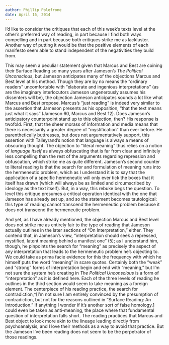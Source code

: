 ```yaml
---
author: Phillip Polefrone
date: April 16, 2014
---
```


I’d like to consider the critiques that each of this week’s texts level at the other’s preferred way of reading, in part because I find both ways compelling and in part because both critiques strike me as lackluster. Another way of putting it would be that the positive elements of each manifesto seem able to stand independent of the negativities they build from.

This may seem a peculiar statement given that Marcus and Best are coining their Surface Reading so many years after Jameson’s *The Political Unconscious*, but Jameson anticipates many of the objections Marcus and Best level at his method. Though they are by no means the “ordinary readers” uncomfortable with “elaborate and ingenious interpretations” (as are the imaginary interlocutors Jameson ungenerously assumes his dissenters will be), the objection Jameson anticipates sounds a lot like what Marcus and Best propose. Marcus’s “just reading” is indeed very similar to the assertion that Jameson presents as his opposition, “that the text means just what it says” (Jameson 60, Marcus and Best 12). Does Jameson’s anticipatory counterpoint stand up to this objection, then? His response is twofold. First, that the sheer morass of information and media means that there is necessarily a greater degree of “mystification” than ever before. He parenthetically buttresses, but does not argumentatively support, this assertion with Talleyrand’s notion that language is always a means of obscuring thought. The objection to “literal meaning” thus relies on a notion of *language itself* as always obfuscating that is far from clear and infinitely less compelling than the rest of the arguments regarding repression and obfuscation, which strike me as quite different. Jameson’s second counter to literal reading is that the search for and formulation of meaning runs into the hermeneutic problem, which as I understand it is to say that the application of a specific hermeneutic will only ever tick the boxes that it itself has drawn (which will always be as limited and circumscribed by ideology as the text itself). But, in a way, this rebuke begs the question. To level this critique presumes a critical operation identical with the one that Jameson has already set up, and so the statement becomes tautological: this type of reading cannot transcend the hermeneutic problem because it does not transcend the hermeneutic problem.

And yet, as I have already mentioned, the objection Marcus and Best level does not strike me as entirely fair to the type of reading that Jameson actually outlines in the later sections of “On Interpretation,” either. They contend that, in Jameson’s view, “interpretation should seek a repressed, mystified, latent meaning behind a manifest one” (5); as I understand him, though, he pinpoints the search for “meaning” as precisely the aspect of any interpretation that leads to the hermeneutic problem he’s objecting to. We could take as prima facie evidence for this the frequency with which he himself puts the word “meaning” in scare quotes. Certainly both the “weak” and “strong” forms of interpretation begin and end with “meaning,” but I’m not sure the system he’s creating in *The Political Unconscious* is a form of “interpretation” as it is defined here. Each of the three levels of reading he outlines in the third section would seem to take meaning as a foreign element. The centerpiece of his reading practice, the search for contradiction,^[I’m not sure I am entirely convinced by the presumption of contradiction, but not for the reasons outlined in “Surface Reading: An Introduction.” If anything I wonder if it’s another sort of false homology.] could even be taken as anti-meaning, the place where that fundamental question of interpretation falls short. The reading practices that Marcus and Best object to look more akin to the lineage leading directly from psychoanalysis, and I love their methods as a way to avoid that practice. But the Jameson I’ve been reading does not seem to be the perpetrator of those readings.